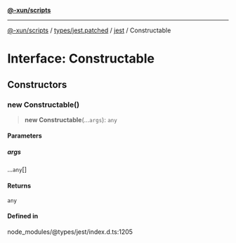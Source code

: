 [**@-xun/scripts**](../../../../../README.md)

***

[@-xun/scripts](../../../../../README.md) / [types/jest.patched](../../../README.md) / [jest](../README.md) / Constructable

# Interface: Constructable

## Constructors

### new Constructable()

> **new Constructable**(...`args`): `any`

#### Parameters

##### args

...`any`[]

#### Returns

`any`

#### Defined in

node\_modules/@types/jest/index.d.ts:1205
